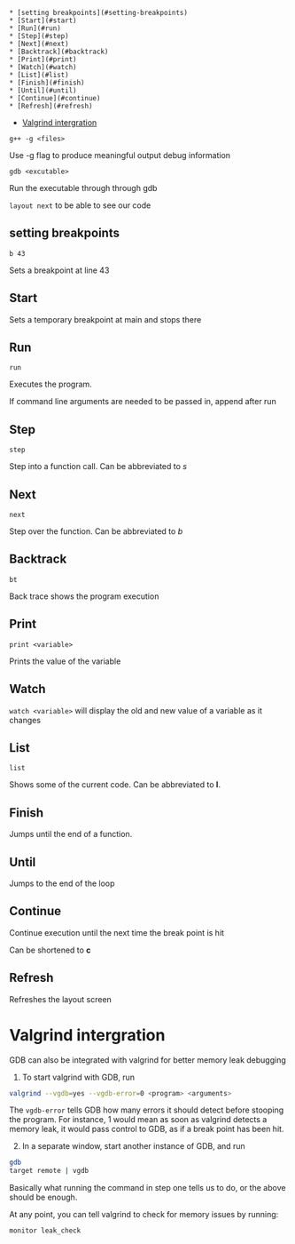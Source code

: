 <!-- vim-markdown-toc GFM -->

    * [setting breakpoints](#setting-breakpoints)
    * [Start](#start)
    * [Run](#run)
    * [Step](#step)
    * [Next](#next)
    * [Backtrack](#backtrack)
    * [Print](#print)
    * [Watch](#watch)
    * [List](#list)
    * [Finish](#finish)
    * [Until](#until)
    * [Continue](#continue)
    * [Refresh](#refresh)
* [Valgrind intergration](#valgrind-intergration)

<!-- vim-markdown-toc -->

`g++ -g <files>`

Use -g flag to produce meaningful output debug information

`gdb <excutable>`

Run the executable through through gdb

`layout next` to be able to see our code

## setting breakpoints

`b 43`

Sets a breakpoint at line 43

## Start

Sets a temporary breakpoint at main and stops there

## Run

`run`

Executes the program.

If command line arguments are needed to be passed in, append after run

## Step

`step`

Step into a function call. Can be abbreviated to *s*

## Next

`next`

Step over the function. Can be abbreviated to *b*

## Backtrack

`bt`

Back trace shows the program execution

## Print

`print <variable>`

Prints the value of the variable

## Watch

`watch <variable>` will display the old and new value of a variable as it
changes

## List

`list`

Shows some of the current code. Can be abbreviated to **l**.

## Finish

Jumps until the end of a function.

## Until

Jumps to the end of the loop

## Continue 

Continue execution until the next time the break point is hit

Can be shortened to **c**

## Refresh

Refreshes the layout screen

# Valgrind intergration

GDB can also be integrated with valgrind for better memory leak debugging

1. To start valgrind with GDB, run

```bash
valgrind --vgdb=yes --vgdb-error=0 <program> <arguments>
```

The `vgdb-error` tells GDB how many errors it should detect before stooping the
program. For instance, 1 would mean as soon as valgrind detects a memory leak,
it would pass control to GDB, as if a break point has been hit.

2. In a separate window, start another instance of GDB, and run

```bash
gdb
target remote | vgdb
```

Basically what running the command in step one tells us to do, or the above
should be enough.

At any point, you can tell valgrind to check for memory issues by running:

```bash
monitor leak_check
```
